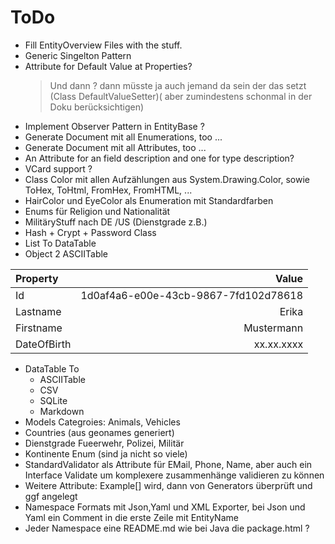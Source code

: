 # ToDo

- Fill EntityOverview Files with the stuff.
- Generic Singelton Pattern
- Attribute for Default Value at Properties?
  > Und dann ? dann müsste ja auch jemand da sein der das setzt (Class DefaultValueSetter)( aber zumindestens schonmal in der Doku berücksichtigen)
- Implement Observer Pattern in EntityBase ?
- Generate Document mit all Enumerations, too ...
- Generate Document mit all Attributes, too ...
- An Attribute for an field description and one for type description?
- VCard support ?
- Class Color mit allen Aufzählungen aus System.Drawing.Color, sowie ToHex, ToHtml, FromHex, FromHTML, ...
- HairColor und EyeColor als Enumeration mit Standardfarben
- Enums für Religion und Nationalität
- MilitäryStuff nach DE /US (Dienstgrade z.B.)
- Hash + Crypt + Password Class
- List<T> To DataTable
- Object 2 ASCIITable

| Property  | Value                              |
|:----------|-----------------------------------:|
|Id         |1d0af4a6-e00e-43cb-9867-7fd102d78618|
|Lastname   |Erika                               |
|Firstname  |Mustermann                          |
|DateOfBirth|xx.xx.xxxx                          |

- DataTable To
  -  ASCIITable
  -  CSV
  -  SQLite
  -  Markdown
- Models Categroies: Animals, Vehicles
- Countries (aus geonames generiert)
- Dienstgrade Fueerwehr, Polizei, Militär
- Kontinente Enum (sind ja nicht so viele)
- StandardValidator als Attribute für EMail, Phone, Name, aber auch ein Interface Validate um komplexere zusammenhänge validieren zu können
- Weitere Attribute: Example[] wird, dann von Generators überprüft und ggf angelegt
- Namespace Formats mit Json,Yaml und XML Exporter, bei Json und Yaml ein Comment in die erste Zeile mit EntityName
- Jeder Namespace eine README.md wie bei Java die package.html ?
